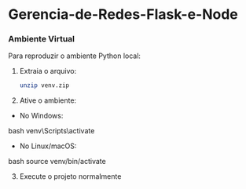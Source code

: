 # Gerencia-de-Redes-Flask-e-Node

### Ambiente Virtual

Para reproduzir o ambiente Python local:

1. Extraia o arquivo:
   ```bash
   unzip venv.zip
2. Ative o ambiente:

- No Windows:

bash
venv\Scripts\activate

- No Linux/macOS:

bash
source venv/bin/activate

3. Execute o projeto normalmente
